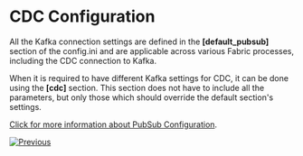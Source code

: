 # CDC Configuration

All the Kafka connection settings are defined in the **[default_pubsub]** section of the config.ini and are applicable across various Fabric processes, including the CDC connection to Kafka.

When it is required to have different Kafka settings for CDC, it can be done using the **[cdc]** section. This section does not have to include all the parameters, but only those which should override the default section's settings. 

[Click for more information about PubSub Configuration](/articles/24_non_DB_interfaces/02a_pubsub_config.md).



[![Previous](/articles/images/Previous.png)](05_cdc_consumers_implementation.md)
